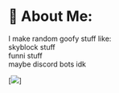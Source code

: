 # 💫 About Me:
I make random goofy stuff like:<br>skyblock stuff<br>funni stuff<br>maybe discord bots idk

[![](https://visitcount.itsvg.in/api?id=Vertixx01&icon=5&color=8)]
